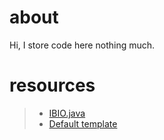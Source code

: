 # about
Hi, I store code here nothing much.

# resources
>- [IBIO.java](https://github.com/Ron-it/yeet/blob/main/Resc/IBIO.java)
>- [Default template](https://github.com/Ron-it/yeet/blob/main/Resc/template.java)
